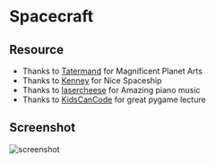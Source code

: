 # Spacecraft

## Resource

* Thanks to [Tatermand](https://opengameart.org/content/space-game-art-pack-extended) for Magnificent Planet Arts
* Thanks to [Kenney](https://opengameart.org/content/space-shooter-redux) for Nice Spaceship
* Thanks to [lasercheese](https://opengameart.org/content/space-orchestral) for Amazing piano music
* Thanks to [KidsCanCode](https://www.youtube.com/channel/UCNaPQ5uLX5iIEHUCLmfAgKg) for great pygame lecture

## Screenshot

![screenshot](https://raw.githubusercontent.com/jinwho/Spacecraft/master/screenshot.PNG)
